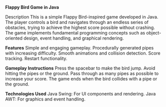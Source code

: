 **Flappy Bird Game in Java**

Description
This is a simple Flappy Bird-inspired game developed in Java. The player controls a bird and navigates through an endless series of obstacles, trying to achieve the highest score possible without crashing. 
The game implements fundamental programming concepts such as object-oriented design, event handling, and graphical rendering.

**Features**
Simple and engaging gameplay.
Procedurally generated pipes with increasing difficulty.
Smooth animations and collision detection.
Score tracking.
Restart functionality.

**Gameplay Instructions**
Press the spacebar to make the bird jump.
Avoid hitting the pipes or the ground.
Pass through as many pipes as possible to increase your score.
The game ends when the bird collides with a pipe or the ground.

**Technologies Used**
Java Swing: For UI components and rendering.
Java AWT: For graphics and event handling.


